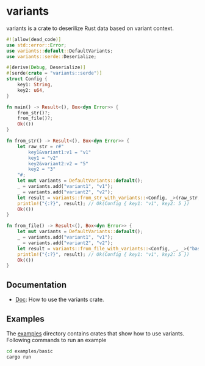 # variants

variants is a crate to deserilize Rust data based on variant context.

```rust
#![allow(dead_code)]
use std::error::Error;
use variants::default::DefaultVariants;
use variants::serde::Deserialize;

#[derive(Debug, Deserialize)]
#[serde(crate = "variants::serde")]
struct Config {
    key1: String,
    key2: u64,
}

fn main() -> Result<(), Box<dyn Error>> {
    from_str()?;
    from_file()?;
    Ok(())
}

fn from_str() -> Result<(), Box<dyn Error>> {
    let raw_str = r#"
        key1&variant1:v1 = "v1"
        key1 = "v2"
        key2&variant2:v2 = "5"
        key2 = "3"
    "#;
    let mut variants = DefaultVariants::default();
    _ = variants.add("variant1", "v1");
    _ = variants.add("variant2", "v2");
    let result = variants::from_str_with_variants::<Config, _>(raw_str, &variants);
    println!("{:?}", result); // Ok(Config { key1: "v1", key2: 5 })
    Ok(())
}

fn from_file() -> Result<(), Box<dyn Error>> {
    let mut variants = DefaultVariants::default();
    _ = variants.add("variant1", "v1");
    _ = variants.add("variant2", "v2");
    let result = variants::from_file_with_variants::<Config, _, _>("basic.toml", &variants);
    println!("{:?}", result); // Ok(Config { key1: "v1", key2: 5 })
    Ok(())
}
```

## Documentation
  * [Doc](./docs/todo.txt): How to use the variants crate.


## Examples

The [examples](./examples) directory contains crates that show how to use variants. Following commands to run an example

```sh
cd examples/basic
cargo run
```